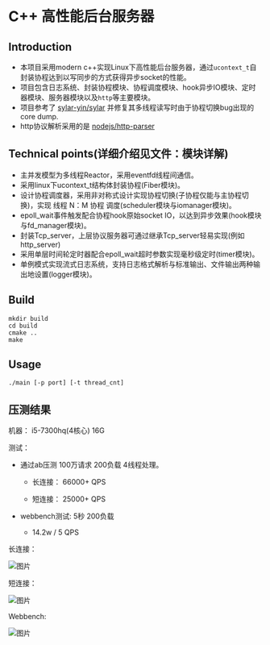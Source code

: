 # C++ 高性能后台服务器

## Introduction
- 本项目采用modern c++实现Linux下高性能后台服务器，通过`ucontext_t`自封装协程达到以写同步的方式获得异步socket的性能。
- 项目包含日志系统、封装协程模块、协程调度模块、hook异步IO模块、定时器模块、服务器模块以及`http`等主要模块。
- 项目参考了 [sylar-yin/sylar](https://github.com/sylar-yin/sylar) 并修复其多线程读写时由于协程切换bug出现的core dump.
- http协议解析采用的是 [nodejs/http-parser](https://github.com/nodejs/http-parser)

## Technical points(详细介绍见文件：模块详解)
- 主并发模型为多线程Reactor，采用eventfd线程间通信。
- 采用linux下ucontext_t结构体封装协程(Fiber模块)。
- 设计协程调度器，采用非对称式设计实现协程切换(子协程仅能与主协程切换)，实现 线程 N：M 协程 调度(scheduler模块与iomanager模块)。
- epoll_wait事件触发配合协程hook原始socket IO，以达到异步效果(hook模块与fd_manager模块)。
- 封装Tcp_server，上层协议服务器可通过继承Tcp_server轻易实现(例如http_server)
- 采用单层时间轮定时器配合epoll_wait超时参数实现毫秒级定时(timer模块)。
- 单例模式实现流式日志系统，支持日志格式解析与标准输出、文件输出两种输出地设置(logger模块)。

## Build
```
mkdir build
cd build
cmake ..
make
```

## Usage
```
./main [-p port] [-t thread_cnt]
```

## 压测结果
机器： i5-7300hq(4核心) 16G

测试： 
- 通过ab压测 100万请求 200负载 4线程处理。

  - 长连接： 66000+ QPS

  - 短连接： 25000+ QPS

- webbench测试: 5秒 200负载

  - 14.2w / 5 QPS

长连接：

![图片](https://github.com/vampDra/multi-thread-Server/blob/main/%E5%8E%8B%E6%B5%8B%E7%BB%93%E6%9E%9C/long_connection.jpg)

短连接：

![图片](https://github.com/vampDra/multi-thread-Server/blob/main/%E5%8E%8B%E6%B5%8B%E7%BB%93%E6%9E%9C/short_connection.jpg)

Webbench:

![图片](https://github.com/vampDra/multi-thread-Server/blob/main/%E5%8E%8B%E6%B5%8B%E7%BB%93%E6%9E%9C/webbench.jpg)
